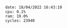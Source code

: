 

                date: 18/04/2022 16:43:10
                cpu: 0.1%
                ram: 19.0%
                cycles: 23940

                         